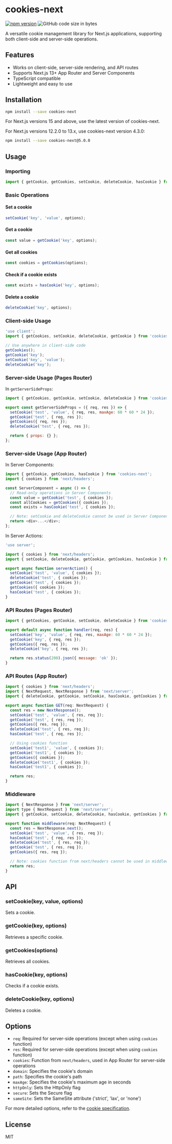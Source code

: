 # cookies-next

[![npm version](https://badge.fury.io/js/cookies-next.svg)](https://badge.fury.io/js/cookies-next)
![GitHub code size in bytes](https://img.shields.io/bundlephobia/min/cookies-next?style=plastic)

A versatile cookie management library for Next.js applications, supporting both client-side and server-side operations.

## Features

- Works on client-side, server-side rendering, and API routes
- Supports Next.js 13+ App Router and Server Components
- TypeScript compatible
- Lightweight and easy to use

## Installation

```bash
npm install --save cookies-next
```

For Next.js versions 15 and above, use the latest version of cookies-next.

For Next.js versions 12.2.0 to 13.x, use cookies-next version 4.3.0:

```bash
npm install --save cookies-next@5.0.0
```

## Usage

### Importing

```javascript
import { getCookie, getCookies, setCookie, deleteCookie, hasCookie } from 'cookies-next';
```

### Basic Operations

#### Set a cookie

```javascript
setCookie('key', 'value', options);
```

#### Get a cookie

```javascript
const value = getCookie('key', options);
```

#### Get all cookies

```javascript
const cookies = getCookies(options);
```

#### Check if a cookie exists

```javascript
const exists = hasCookie('key', options);
```

#### Delete a cookie

```javascript
deleteCookie('key', options);
```

### Client-side Usage

```javascript
'use client';
import { getCookies, setCookie, deleteCookie, getCookie } from 'cookies-next';

// Use anywhere in client-side code
getCookies();
getCookie('key');
setCookie('key', 'value');
deleteCookie('key');
```

### Server-side Usage (Pages Router)

In `getServerSideProps`:

```javascript
import { getCookies, getCookie, setCookie, deleteCookie } from 'cookies-next';

export const getServerSideProps = ({ req, res }) => {
  setCookie('test', 'value', { req, res, maxAge: 60 * 60 * 24 });
  getCookie('test', { req, res });
  getCookies({ req, res });
  deleteCookie('test', { req, res });

  return { props: {} };
};
```

### Server-side Usage (App Router)

In Server Components:

```javascript
import { getCookie, getCookies, hasCookie } from 'cookies-next';
import { cookies } from 'next/headers';

const ServerComponent = async () => {
  // Read-only operations in Server Components
  const value = getCookie('test', { cookies });
  const allCookies = getCookies({ cookies });
  const exists = hasCookie('test', { cookies });

  // Note: setCookie and deleteCookie cannot be used in Server Components
  return <div>...</div>;
};
```

In Server Actions:

```javascript
'use server';

import { cookies } from 'next/headers';
import { setCookie, deleteCookie, getCookie, getCookies, hasCookie } from 'cookies-next';

export async function serverAction() {
  setCookie('test', 'value', { cookies });
  deleteCookie('test', { cookies });
  getCookie('test', { cookies });
  getCookies({ cookies });
  hasCookie('test', { cookies });
}
```

### API Routes (Pages Router)

```javascript
import { getCookies, getCookie, setCookie, deleteCookie } from 'cookies-next';

export default async function handler(req, res) {
  setCookie('key', 'value', { req, res, maxAge: 60 * 60 * 24 });
  getCookie('key', { req, res });
  getCookies({ req, res });
  deleteCookie('key', { req, res });

  return res.status(200).json({ message: 'ok' });
}
```

### API Routes (App Router)

```javascript
import { cookies } from 'next/headers';
import { NextRequest, NextResponse } from 'next/server';
import { deleteCookie, getCookie, setCookie, hasCookie, getCookies } from 'cookies-next';

export async function GET(req: NextRequest) {
  const res = new NextResponse();
  setCookie('test', 'value', { res, req });
  getCookie('test', { res, req });
  getCookies({ res, req });
  deleteCookie('test', { res, req });
  hasCookie('test', { req, res });

  // Using cookies function
  setCookie('test1', 'value', { cookies });
  getCookie('test1', { cookies });
  getCookies({ cookies });
  deleteCookie('test1', { cookies });
  hasCookie('test1', { cookies });

  return res;
}
```

### Middleware

```javascript
import { NextResponse } from 'next/server';
import type { NextRequest } from 'next/server';
import { getCookie, setCookie, deleteCookie, hasCookie, getCookies } from 'cookies-next';

export function middleware(req: NextRequest) {
  const res = NextResponse.next();
  setCookie('test', 'value', { res, req });
  hasCookie('test', { req, res });
  deleteCookie('test', { res, req });
  getCookie('test', { res, req });
  getCookies({ res, req });

  // Note: cookies function from next/headers cannot be used in middleware
  return res;
}
```

## API

### setCookie(key, value, options)

Sets a cookie.

### getCookie(key, options)

Retrieves a specific cookie.

### getCookies(options)

Retrieves all cookies.

### hasCookie(key, options)

Checks if a cookie exists.

### deleteCookie(key, options)

Deletes a cookie.

## Options

- `req`: Required for server-side operations (except when using `cookies` function)
- `res`: Required for server-side operations (except when using `cookies` function)
- `cookies`: Function from `next/headers`, used in App Router for server-side operations
- `domain`: Specifies the cookie's domain
- `path`: Specifies the cookie's path
- `maxAge`: Specifies the cookie's maximum age in seconds
- `httpOnly`: Sets the HttpOnly flag
- `secure`: Sets the Secure flag
- `sameSite`: Sets the SameSite attribute ('strict', 'lax', or 'none')

For more detailed options, refer to the [cookie specification](https://tools.ietf.org/html/rfc6265).

## License

MIT
